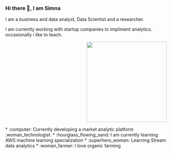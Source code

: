 ### Hi there 👋, I am Simna

<!--
**simnarassak/SimnaRassak** is a ✨ _special_ ✨ repository because its `README.md` (this file) appears on your GitHub profile.

-->I am a business and data analyst, Data Scientist and a researcher. 
I am currently working with startup companies to impliment analytics. 
occasionally i like to teach.   <p align="right">
  <img width="250" height="250" src="https://www.kindpng.com/picc/b/430/4302854.png"></img>
</p>
* :computer: Currently developing a market analytic platform :woman_technologist: 
* :hourglass_flowing_sand: I am currently learning AWS machine learning specialization
* :superhero_woman: Learning Stream data analytics
* :woman_farmer: I love organic farming                                                   
                                                                                          


